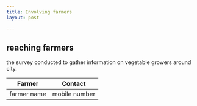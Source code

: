 ```yaml
---
title: Involving farmers
layout: post

---
```

## reaching farmers
the survey conducted to gather information on vegetable growers around city.

Farmer  |  Contact
---------- | ------------
farmer name | mobile number